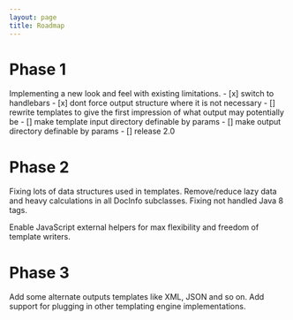 ```yaml
---
layout: page
title: Roadmap
---
```


# Phase 1
Implementing a new look and feel with existing limitations.
    - [x] switch to handlebars
    - [x] dont force output structure where it is not necessary
    - [] rewrite templates to give the first impression of what output may potentially be
    - [] make template input directory definable by params
    - [] make output directory definable by params
    - [] release 2.0 
    

# Phase 2
Fixing lots of data structures used in templates. Remove/reduce lazy data
and heavy calculations in all DocInfo subclasses. Fixing not handled Java 
8 tags.

Enable JavaScript external helpers for max flexibility and freedom of 
template writers.

# Phase 3
Add some alternate outputs templates like XML, JSON and so on.
Add support for plugging in other templating engine implementations.